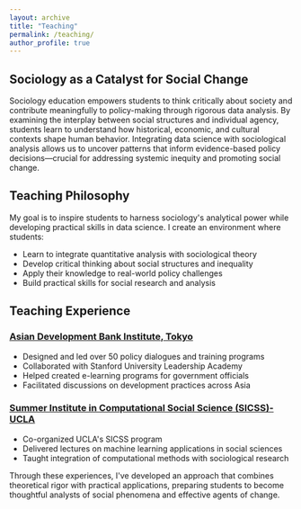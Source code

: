 ```yaml
---
layout: archive
title: "Teaching"
permalink: /teaching/
author_profile: true
---
```


## Sociology as a Catalyst for Social Change 
Sociology education empowers students to think critically about society and contribute meaningfully to policy-making through rigorous data analysis. By examining the interplay between social structures and individual agency, students learn to understand how historical, economic, and cultural contexts shape human behavior. Integrating data science with sociological analysis allows us to uncover patterns that inform evidence-based policy decisions—crucial for addressing systemic inequity and promoting social change.

## Teaching Philosophy
My goal is to inspire students to harness sociology's analytical power while developing practical skills in data science. I create an environment where students:

* Learn to integrate quantitative analysis with sociological theory
* Develop critical thinking about social structures and inequality
* Apply their knowledge to real-world policy challenges
* Build practical skills for social research and analysis


## Teaching Experience

### [Asian Development Bank Institute, Tokyo](https://www.adb.org/adbi/main)
* Designed and led over 50 policy dialogues and training programs
* Collaborated with Stanford University Leadership Academy
* Helped created e-learning programs for government officials
* Facilitated discussions on development practices across Asia

### [Summer Institute in Computational Social Science (SICSS)-UCLA](https://sicss.io/2023/ucla/)
* Co-organized UCLA's SICSS program
* Delivered lectures on machine learning applications in social sciences
* Taught integration of computational methods with sociological research

Through these experiences, I've developed an approach that combines theoretical rigor with practical applications, preparing students to become thoughtful analysts of social phenomena and effective agents of change.
